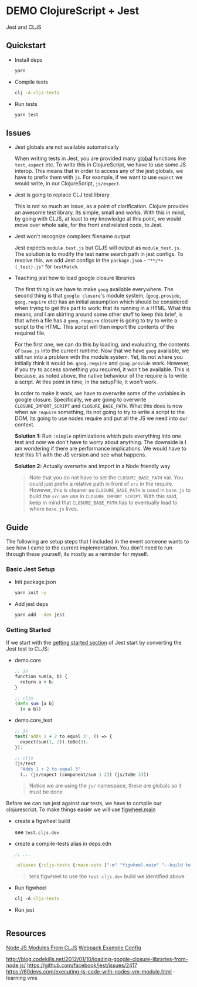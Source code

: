 # DEMO ClojureScript + Jest

Jest and CLJS

## Quickstart

- Install deps

  ```bash
  yarn
  ```

- Compile tests

  ```bash
  clj -A:cljs-tests
  ```

- Run tests

  ```bash
  yarn test
  ```

## Issues

- Jest globals are not available automatically

  When writing tests in Jest, you are provided many [global](https://jestjs.io/docs/en/api) functions like `test`, `expect` etc. To write this in ClojureScript, we have to use some JS interop. This means that in order to access any of the jest globals, we have to prefix them with `js`. For example, if we want to use `expect` we would write, in our ClojureScript, `js/expect`.

- Jest is going to replace CLJ test library

  This is not so much an issue, as a point of clarification. Clojure provides an awesome test library. Its simple, small and works. With this in mind, by going with CLJS, at least to my knowledge at this point, we would move over whole sale, for the front end related code, to Jest.

- Jest won't recognize compilers filename output

  Jest expects `module.test.js` but CLJS will output as `module_test.js`. The solution is to modify the test name search path in jest configs. To resolve this, we add Jest configs in the `package.json` - `"**/*+(_test).js"` for `testMatch`.

- Teaching jest how to load google closure libraries

  The first thing is we have to make `goog` available everywhere. The second thing is that `google closure`'s module system, (`goog.provide`, `goog.require` etc) has an initial assumption which should be considered when trying to get this part to work: that its running in a HTML. What this means, and I am skirting around some other stuff to keep this brief, is that when a file has a `goog.require` closure is going to try to write a script to the HTML. This script will then import the contents of the required file.

  For the first one, we can do this by loading, and evaluating, the contents of `base.js` into the current runtime. Now that we have `goog` available, we still run into a problem with the module system. Yet, its not where you initially think it would be. `goog.require` and `goog.provide` work. However, if you try to access something you required, it won't be available. This is because, as noted above, the native behaviour of the require is to write a script. At this point in time, in the setupFile, it won't work.

  In order to make it work, we have to overwrite some of the variables in google closure. Specifically, we are going to overwrite `CLOSURE_IMPORT_SCRIPT` and `CLOSURE_BASE_PATH`. What this does is now when we `require` something, its not going to try to write a script to the DOM, its going to use nodes require and put all the JS we need into our context.

  **Solution 1:** Run `:simple` optimizations which puts everything into one test and now we don't have to worry about anything. The downside is I am wondering if there are performance implications. We would have to test this 1:1 with the JS version and see what happens.

  **Solution 2:** Actually overwrite and import in a Node friendly way

  > Note that you do not have to set the `CLOSURE_BASE_PATH` var. You could just prefix a relative path in front of `src` in the require. However, this is cleaner as `CLOSURE_BASE_PATH` is used in `base.js` to build the `src` we use in `CLOSURE_IMPORT_SCRIPT`. With this said, keep in mind that `CLOSURE_BASE_PATH` has to eventually lead to where `base.js` lives.

## Guide

The following are setup steps that I included in the event someone wants to see how I came to the current implementation. You don't need to run through these yourself, its mostly as a reminder for myself.

### Basic Jest Setup

- Init package.json

  ```bash
  yarn init -y
  ```

- Add jest deps

  ```bash
  yarn add --dev jest
  ```

### Getting Started

If we start with the [getting started section](https://jestjs.io/docs/en/getting-started) of Jest start by converting the Jest test to CLJS:

- demo.core

  ```clojure
  ;; js
  function sum(a, b) {
    return a + b;
  }

  ;; cljs
  (defn sum [a b]
    (+ a b))
  ```

- demo.core_test

  ```clojure
  ;; js
  test('adds 1 + 2 to equal 3', () => {
    expect(sum(1, 2)).toBe(3);
  });

  ;; cljs
  (js/test
    "Adds 1 + 2 to equal 3"
    (.. (js/expect (component/sum 1 2)) (js/toBe 3)))
  ```

  > Notice we are using the `js/` namespace, these are globals so it must be done

Before we can run jest against our tests, we have to compile our clojurescript. To make things easier we will use [figwheel.main](https://figwheel.org/)

- create a figwheel build

  see `test.cljs.dev`

- create a compile-tests alias in deps.edn

  ```clojure
  ;; ...

  :aliases {:cljs-tests {:main-opts ["-m" "figwheel.main" "--build test"]}}
  ```

  > tells figwheel to use the `test.cljs.dev` build we identified above

- Run figwheel

  ```clojure
  clj -A:cljs-tests
  ```

- Run jest

  ```bash

  ```

## Resources

[Node JS Modules From CLJS](https://anmonteiro.com/2017/03/requiring-node-js-modules-from-clojurescript-namespaces/)
[Webpack Example Config](https://github.com/koba04/closure-webpack-example/blob/master/webpack.config.js)

http://blog.codekills.net/2012/01/10/loading-google-closure-libraries-from-node.js/
https://github.com/facebook/jest/issues/2417
https://60devs.com/executing-js-code-with-nodes-vm-module.html - learning vms
